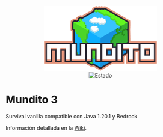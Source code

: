 <p align="center">
  <img src="https://raw.githubusercontent.com/mochos/mundito.github.io/main/_marca/Mundito-logo-300.png" alt="Logo" width="300" /><br>
  <img src="https://img.shields.io/endpoint?url=https%3A%2F%2Fminecraft-server-status-badge.vercel.app%2Fapi%2Fserver%2Fmundito.mochos.xyz%3Fport%3D25565&style=for-the-badge" alt="Estado"/>
  
</p>

# Mundito 3

Survival vanilla compatible con Java 1.20.1 y Bedrock

Información detallada en la [Wiki](https://github.com/mochos/mundito.github.io/wiki).
